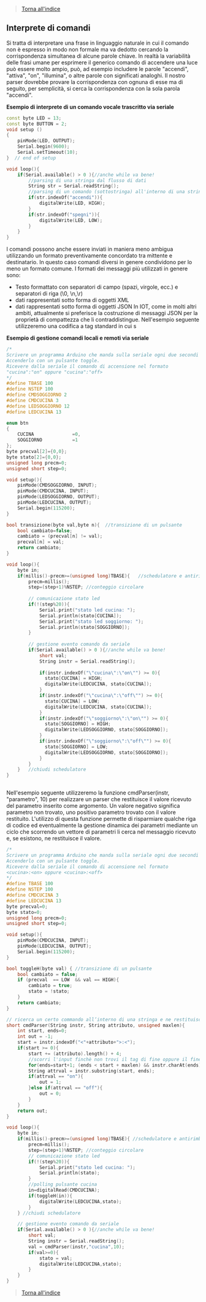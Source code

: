 
>[Torna all'indice](indexpulsanti.md)
## **Interprete di comandi**

Si tratta di interpretare una frase in linguaggio naturale in cui il comando non è espresso in modo non formale ma va dedotto cercando la corrispondenza simultanea di alcune parole chiave. In realtà la variabilità delle frasi umane per esprimere il generico comando di accendere una luce può essere molto ampio, può, ad esempio includere le parole "accendi", "attiva", "on", "illumina", o altre parole con significati analoghi. Il nostro parser dovrebbe provare la corrispondenza con ognuna di esse ma di seguito, per semplicità, si cerca la corrispondenza con la sola parola "accendi".

 **Esempio di interprete di un comando vocale trascritto via seriale**
```C++
const byte LED = 13;
const byte BUTTON = 2;
void setup ()
{
	pinMode(LED, OUTPUT);
	Serial.begin(9600);
	Serial.setTimeout(10);
}  // end of setup

void loop(){
	if(Serial.available() > 0 ){//anche while va bene!
		//parsing di una stringa dal flusso di dati 
		String str = Serial.readString();
		//parsing di un comando (sottostringa) all'interno di una stringa	
		if(str.indexOf("accendi")){
			digitalWrite(LED, HIGH);
		}
		if(str.indexOf("spegni")){
			digitalWrite(LED, LOW);
		}
	}
}
```
I comandi possono anche essere inviati in maniera meno ambigua utilizzando un formato preventivamente concordato tra mittente e destinatario. In questo caso comandi diversi in genere condividono per lo meno un formato comune. 
I formati dei messaggi più utilizzati in genere sono:
 - Testo formattato con separatori di campo (spazi, virgole, ecc.) e separatori di riga (\0, \n,\r)
 - dati rappresentati sotto forma di oggetti XML
 - dati rappresentati sotto forma di oggetti JSON
In IOT, come in molti altri ambiti, attualmente si preferisce la costruzione di messaggi JSON per la proprietà di compattezza che li contraddistingue.
Nell'esempio seguente utilizzeremo una codifica a tag standard in cui s
 
**Esempio di gestione comandi locali e remoti via seriale**
```C++
/*
Scrivere un programma Arduino che manda sulla seriale ogni due secondi lo stato di un led (cucina).
Accenderlo con un pulsante toggle.
Ricevere dalla seriale il comando di accensione nel formato
"cucina":"on" oppure "cucina":"off>
*/
#define TBASE 100
#define NSTEP 100
#define CMDSOGGIORNO 2
#define CMDCUCINA 3
#define LEDSOGGIORNO 12
#define LEDCUCINA 13

enum btn
{
	CUCINA				=0,
	SOGGIORNO			=1
};
byte precval[2]={0,0};
byte stato[2]={0,0};
unsigned long precm=0;
unsigned short step=0;

void setup(){
	pinMode(CMDSOGGIORNO, INPUT);
	pinMode(CMDCUCINA, INPUT);
	pinMode(LEDSOGGIORNO, OUTPUT);
	pinMode(LEDCUCINA, OUTPUT);
	Serial.begin(115200);
}

bool transizione(byte val,byte n){ 	//transizione di un pulsante
	bool cambiato=false;
	cambiato = (precval[n] != val);
	precval[n] = val;  
	return cambiato; 
}

void loop(){
	byte in;
	if(millis()-precm>=(unsigned long)TBASE){ 	//schedulatore e antirimbalzo
		precm=millis(); 	
		step=(step+1)%NSTEP; //conteggio circolare
		
		// comunicazione stato led
		if(!(step%20)){
			Serial.print("stato led cucina: ");
			Serial.println(stato[CUCINA]);
			Serial.print("stato led soggiorno: ");
			Serial.println(stato[SOGGIORNO]);
		}
			
		// gestione evento comando da seriale
		if(Serial.available() > 0 ){//anche while va bene!
			short val;
			String instr = Serial.readString();
			
			if(instr.indexOf("\"cucina\":\"on\"") >= 0){
			  stato[CUCINA] = HIGH;
			  digitalWrite(LEDCUCINA, stato[CUCINA]);
			}
			if(instr.indexOf("\"cucina\":\"off\"") >= 0){
			  stato[CUCINA] = LOW;
			  digitalWrite(LEDCUCINA, stato[CUCINA]);
			}
			if(instr.indexOf("\"soggiorno\":\"on\"") >= 0){
			  stato[SOGGIORNO] = HIGH;
			  digitalWrite(LEDSOGGIORNO, stato[SOGGIORNO]);
			}
			if(instr.indexOf("\"soggiorno\":\"off\"") >= 0){
			  stato[SOGGIORNO] = LOW;
			  digitalWrite(LEDSOGGIORNO, stato[SOGGIORNO]);
			}
		}
	} 	//chiudi schedulatore	
}
	
```
Nell'esempio seguente utilizzeremo la funzione cmdParser(instr, "parametro", 10) per realizzare un parser che restituisce il valore ricevuto del parametro inserito come argomento. Un valore negativo significa parametro non trovato, uno positivo parametro trovato con il valore restituito. L'utilizzo di questa funzione permette di risparmiare qualche riga di codice ed eventualmente la gestione dinamica dei parametri mediante un ciclo che scorrendo un vettore di parametri li cerca nel messaggio ricevuto e, se esistono, ne restituisce il valore.
	
```C++
/*
Scrivere un programma Arduino che manda sulla seriale ogni due secondi lo stato di un led (cucina).
Accenderlo con un pulsante toggle.
Ricevere dalla seriale il comando di accensione nel formato
<cucina>:<on> oppure <cucina>:<off>
*/
#define TBASE 100
#define NSTEP 100
#define CMDCUCINA 3
#define LEDCUCINA 13
byte precval=0;
byte stato=0;
unsigned long precm=0;
unsigned short step=0;

void setup(){
	pinMode(CMDCUCINA, INPUT);
	pinMode(LEDCUCINA, OUTPUT);
	Serial.begin(115200);
}

bool toggleH(byte val) { //transizione di un pulsante
	bool cambiato = false;
	if (precval  == LOW  && val == HIGH){
		cambiato = true;
		stato = !stato;
	}
	return cambiato;
}

// ricerca un certo commando all’interno di una stringa e ne restituisce il valore
short cmdParser(String instr, String attributo, unsigned maxlen){
	int start, ends=0;
	int out = -1;
	start = instr.indexOf("<"+attributo+">:<");
	if(start >= 0){
		start += (attributo).length() + 4;
		//scorri l'input finchè non trovi il tag di fine oppure il fine stringa
		for(ends=start+1; (ends < start + maxlen) && instr.charAt(ends)!='>' && ends < instr.length(); ends++);
		String attrval = instr.substring(start, ends);
		if(attrval == "on"){
			out = 1;
		}else if(attrval == "off"){
			out = 0;
		}
	}
	return out;
}

void loop(){
	byte in;
	if(millis()-precm>=(unsigned long)TBASE){ //schedulatore e antirimbalzo
		precm=millis();
		step=(step+1)%NSTEP; //conteggio circolare
		// comunicazione stato led
		if(!(step%20)){
			Serial.print("stato led cucina: ");
			Serial.println(stato);
		}
		//polling pulsante cucina
		in=digitalRead(CMDCUCINA);
		if(toggleH(in)){
			digitalWrite(LEDCUCINA,stato);
		}
	} //chiudi schedulatore

	// gestione evento comando da seriale
	if(Serial.available() > 0 ){//anche while va bene!
		short val;
		String instr = Serial.readString();
		val = cmdParser(instr,"cucina",10);
		if(val>=0){
			stato = val;
			digitalWrite(LEDCUCINA,stato);
		}
	}
}
```
>[Torna all'indice](indexpulsanti.md)
<!--stackedit_data:
eyJoaXN0b3J5IjpbLTE5ODczOTI5NDksLTIxMDUzODIzMTBdfQ
==
-->